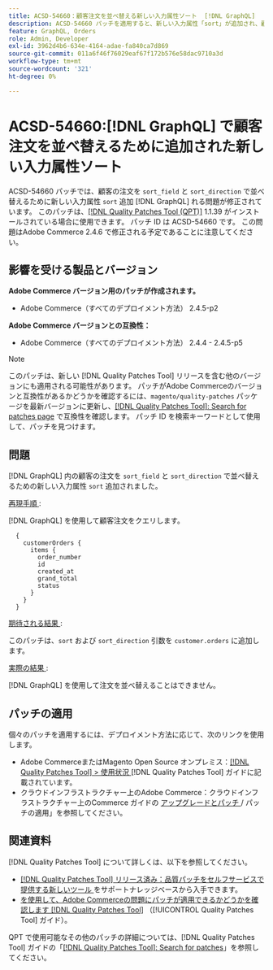 ```yaml
---
title: ACSD-54660：顧客注文を並べ替える新しい入力属性ソート  [!DNL GraphQL]
description: ACSD-54660 パッチを適用すると、新しい入力属性「sort」が追加され、顧客注文が「sort_field」および「sort [!DNL GraphQL] direction」で並べ替えられるAdobe Commerceの問題が修正されます。
feature: GraphQL, Orders
role: Admin, Developer
exl-id: 3962d4b6-634e-4164-adae-fa840ca7d869
source-git-commit: 011a6f46f76029eaf67f172b576e58dac9710a3d
workflow-type: tm+mt
source-wordcount: '321'
ht-degree: 0%

---
```


# ACSD-54660:[!DNL GraphQL] で顧客注文を並べ替えるために追加された新しい入力属性ソート

ACSD-54660 パッチでは、顧客の注文を `sort_field` と `sort_direction` で並べ替えるために新しい入力属性 `sort` 追加 [!DNL GraphQL] れる問題が修正されています。 このパッチは、[[!DNL Quality Patches Tool (QPT)]](https://experienceleague.adobe.com/en/docs/commerce-operations/tools/quality-patches-tool/quality-patches-tool-to-self-serve-quality-patches) 1.1.39 がインストールされている場合に使用できます。 パッチ ID は ACSD-54660 です。 この問題はAdobe Commerce 2.4.6 で修正される予定であることに注意してください。

## 影響を受ける製品とバージョン

**Adobe Commerce バージョン用のパッチが作成されます。**

* Adobe Commerce（すべてのデプロイメント方法） 2.4.5-p2

**Adobe Commerce バージョンとの互換性：**

* Adobe Commerce（すべてのデプロイメント方法） 2.4.4 - 2.4.5-p5

>[!NOTE]
>
>このパッチは、新しい [!DNL Quality Patches Tool] リリースを含む他のバージョンにも適用される可能性があります。 パッチがAdobe Commerceのバージョンと互換性があるかどうかを確認するには、`magento/quality-patches` パッケージを最新バージョンに更新し、[[!DNL Quality Patches Tool]: Search for patches page](https://experienceleague.adobe.com/tools/commerce-quality-patches/index.html) で互換性を確認します。 パッチ ID を検索キーワードとして使用して、パッチを見つけます。

## 問題

[!DNL GraphQL] 内の顧客の注文を `sort_field` と `sort_direction` で並べ替えるための新しい入力属性 `sort` 追加されました。

<u> 再現手順 </u>:

[!DNL GraphQL] を使用して顧客注文をクエリします。

```
  {
    customerOrders {
      items {
        order_number
        id
        created_at
        grand_total
        status
      }
    }
  }
```

<u> 期待される結果 </u>:

このパッチは、`sort` および `sort_direction` 引数を `customer.orders` に追加します。

<u> 実際の結果 </u>:

[!DNL GraphQL] を使用して注文を並べ替えることはできません。

## パッチの適用

個々のパッチを適用するには、デプロイメント方法に応じて、次のリンクを使用します。

* Adobe CommerceまたはMagento Open Source オンプレミス：[[!DNL Quality Patches Tool] > 使用状況 ](/help/tools/quality-patches-tool/usage.md)[!DNL Quality Patches Tool] ガイドに記載されています。
* クラウドインフラストラクチャー上のAdobe Commerce：クラウドインフラストラクチャー上のCommerce ガイドの [ アップグレードとパッチ ](https://experienceleague.adobe.com/docs/commerce-cloud-service/user-guide/develop/upgrade/apply-patches.html)/ パッチの適用」を参照してください。

## 関連資料

[!DNL Quality Patches Tool] について詳しくは、以下を参照してください。

* [[!DNL Quality Patches Tool]  リリース済み：品質パッチをセルフサービスで提供する新しいツール ](https://experienceleague.adobe.com/en/docs/commerce-operations/tools/quality-patches-tool/quality-patches-tool-to-self-serve-quality-patches) をサポートナレッジベースから入手できます。
* [ を使用して、Adobe Commerceの問題にパッチが適用できるかどうかを確認します  [!DNL Quality Patches Tool]](/help/tools/quality-patches-tool/patches-available-in-qpt/check-patch-for-magento-issue-with-magento-quality-patches.md) （[!UICONTROL Quality Patches Tool] ガイド）。


QPT で使用可能なその他のパッチの詳細については、[!DNL Quality Patches Tool] ガイドの「[[!DNL Quality Patches Tool]: Search for patches](https://experienceleague.adobe.com/tools/commerce-quality-patches/index.html)」を参照してください。
